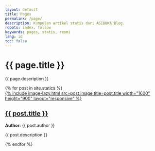 ```yaml
---
layout: default
title: Pages
permalink: /page/
description: Kumpulan artikel statis dari ASIBUKA Blog.
robots: index, follow
keywords: pages, statis, resmi
lang: id
toc: false
---
```

<h1 class="main-heading" id='EmbedTitle'>{{ page.title }}</h1>
<p class='text-center hide-on-embed'>{{ page.description }}</p>
<div id='EmbedResult'></div>
<div class='hide-on-embed post-containers' itemscope itemtype="https://schema.org/ItemList">
{% for post in site.statics %}
<article class="post-container" itemscope itemtype="https://schema.org/ListItem" itemprop="itemListElement">
<meta itemprop="position" content="{{ forloop.index }}">
<div class="post-image">
<a href="{{ post.url }}" title="{{ post.title }}" itemprop="url">
{% include image-lazy.html src=post.image title=post.title width="1600" height="900" layout="responsive"
%}
</a>
</div>
<div class="post-content">
<a href="{{ post.url }}" title="{{ post.title }}">
<h2 itemprop="name">{{ post.title }}</h2>
</a>
<p class="author" itemprop="author creator" itemtype="https://schema.org/Organization" itemscope>
<strong>Author:</strong> <span itemprop="name">{{ post.author }}</span>
</p>
<p class="summary" itemprop="description">{{ post.description }}</p>
</div>
</article>
{% endfor %}
</div>
